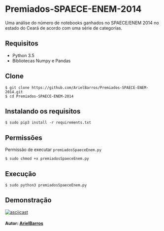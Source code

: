 # Premiados-SPAECE-ENEM-2014
Uma análise do número de notebooks ganhados no SPAECE/ENEM 2014 no estado do Ceará de acordo com uma série de categorias.

Requisitos
----------
- Python 3.5
- Bibliotecas Numpy e Pandas

Clone 
-----
```shell
$ git clone https://github.com/ArielBarros/Premiados-SPAECE-ENEM-2014.git
$ cd Premiados-SPAECE-ENEM-2014
```
Instalando os requisitos
------------------------
```shell
$ sudo pip3 install -r requirements.txt
```

Permissões
----------
Permissão de executar ```premiadosSpaeceEnem.py```
```shell
$ sudo chmod +x premiadosSpaeceEnem.py
```
Execução
--------
```shell
$ sudo python3 premiadosSpaeceEnem.py
```
Demonstração
------------
[![asciicast](https://asciinema.org/a/134160.png)](https://asciinema.org/a/134160)

#### Autor: [__ArielBarros__](https://github.com/ArielBarros)
